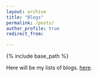 ```yaml
---
layout: archive
title: "Blogs"
permalink: /posts/
author_profile: true
redirect_from:

---
```


{% include base_path %}

Here will be my lists of blogs. [here](https://github.com/yuwenchen95/yuwenchen95.github.io/blob/351d51210fee0ea98aefd355199586622f605b74/_posts/Convex_optimization_blogs.md).
  
